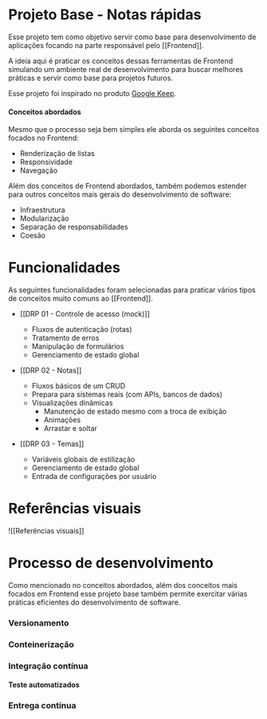 # Projeto Base - Notas rápidas

Esse projeto tem como objetivo servir como base para desenvolvimento de aplicações focando na parte responsável pelo [[Frontend]].

A ideia aqui é praticar os conceitos dessas ferramentas de Frontend simulando um ambiente real de desenvolvimento para buscar melhores práticas e servir como base para projetos futuros.

Esse projeto foi inspirado no produto [Google Keep](https://keep.google.com/).

#### Conceitos abordados

Mesmo que o processo seja bem simples ele aborda os seguintes conceitos focados no Frontend:

- Renderização de listas
- Responsividade
- Navegação

Além dos conceitos de Frontend abordados, também podemos estender para outros conceitos mais gerais do desenvolvimento de software:

- Infraestrutura
- Modularização
- Separação de responsabilidades
- Coesão

# Funcionalidades

As seguintes funcionalidades foram selecionadas para praticar vários tipos de conceitos muito comuns ao [[Frontend]].

- [[DRP 01 - Controle de acesso (mock)]]
	- Fluxos de autenticação (rotas)
	- Tratamento de erros
	- Manipulação de formulários
	- Gerenciamento de estado global

- [[DRP 02 - Notas]]
	- Fluxos básicos de um CRUD
	- Prepara para sistemas reais (com APIs, bancos de dados)
	- Visualizações dinâmicas
		- Manutenção de estado mesmo com a troca de exibição
		- Animações
		- Arrastar e soltar

- [[DRP 03 - Temas]]
	- Variáveis globais de estilização
	- Gerenciamento de estado global
	- Entrada de configurações por usuário

# Referências visuais

![[Referências visuais]]

# Processo de desenvolvimento

Como mencionado no conceitos abordados, além dos conceitos mais focados em Frontend esse projeto base também permite exercitar várias práticas eficientes do desenvolvimento de software.

### Versionamento


### Conteinerização


### Integração contínua

#### Teste automatizados


### Entrega contínua
